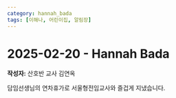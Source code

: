 ```yaml
---
category: hannah_bada
tags: [이해나, 어린이집, 알림장]
---
```


# 2025-02-20 - Hannah Bada

**작성자:** 산호반 교사 김연옥  

담임선생님의 연차휴가로 서울형전임교사와 즐겁게 지냈습니다.

